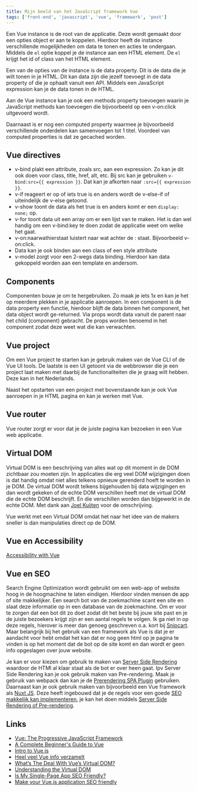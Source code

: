 ```yaml
---
title: Mijn beeld van het JavaScript framework Vue
tags: ['front-end', 'javascript', 'vue', 'framework', 'post']
---
```


Een Vue instance is de root van de applicatie. Deze wordt gemaakt door een opties object er aan te koppelen.
Hierdoor heeft de instance verschillende mogelijkheden om data te tonen en acties te ondergaan.
Middels de `el` optie koppel je de instance aan een HTML element. De `el` krijgt het id of class van het HTML element.
 
Een van de opties van de instance is de data property. Dit is de data die je wilt tonen in je HTML. Dit kan data zijn die jezelf toevoegt in de data property of die je ophaalt vanuit een API.
Middels een JavaScript expression kan je de data tonen in de HTML.

Aan de Vue instance kan je ook een methods property toevoegen waarin je JavaScript methods kan toevoegen die bijvoorbeeld op een v-on:click uitgevoerd wordt.

Daarnaast is er nog een computed property waarmee je bijvoorbeeld verschillende onderdelen kan samenvoegen tot 1 titel. Voordeel van computed properties is dat ze gecached worden.


## Vue directives
- v-bind plakt een attribute, zoals src, aan een expression. Zo kan je dit ook doen voor class, title, href, alt, etc. Bij src kan je gebruiken `v-bind:src={{ expression }}`. Dat kan je afkorten naar `:src={{ expression }}`.
- v-if reageert er op of iets true is en anders wordt de v-else-if of uiteindelijk de v-else getoond.
- v-show toont de data als het true is en anders komt er een `display: none;` op.
- v-for toont data uit een array om er een lijst van te maken. Het is dan wel handig om een v-bind:key te doen zodat de applicatie weet om welke het gaat. 
- v-on:naarwathierstaat luistert naar wat achter de : staat. Bijvoorbeeld v-on:click.
- Data kan je ook binden aan een class of een style attribute
- v-model zorgt voor een 2-wegs data binding. Hierdoor kan data gekoppeld worden aan een template en andersom.


## Components
Componenten bouw je om te hergebruiken. Zo maak je iets 1x en kan je het op meerdere plekken in je applicatie aanroepen.
In een component is de data property een functie, hierdoor blijft de data binnen het component, het data object wordt ge-returned.
Via props wordt data vanuit de parent naar het child (component) gebracht. De props worden benoemd in het component zodat deze weet wat die kan verwachten.


## Vue project
Om een Vue project te starten kan je gebruik maken van de Vue CLI of de Vue UI tools. De laatste is een UI getoont via de webbrowser die je een project laat maken met daarbij de functionaliteiten die je graag wilt hebben. Deze kan in het Nederlands.

Naast het opstarten van een project met bovenstaande kan je ook Vue aanroepen in je HTML pagina en kan je werken met Vue. 


## Vue router
Vue router zorgt er voor dat je de juiste pagina kan bezoeken in een Vue web applicatie.


## Virtual DOM
Virtual DOM is een beschrijving van alles wat op dit moment in de DOM zichtbaar zou moeten zijn. In applicaties die erg veel DOM wijzigingen doen is dat handig omdat niet alles telkens opnieuw gerenderd hoeft te worden in je DOM. 
De virtual DOM wordt telkens bijgehouden bij data wijzigingen en dan wordt gekeken of de echte DOM verschillen heeft met de virtual DOM die de echte DOM beschrijft. En die verschillen worden dan bijgewerkt in de echte DOM.
Met dank aan [Joel Kuijten](https://twitter.com/PM5544) voor de omschrijving.

Vue werkt met een Virtual DOM omdat het naar het idee van de makers sneller is dan manipulaties direct op de DOM.


## Vue en Accessibility
[Accessibility with Vue](https://www.vuemastery.com/conferences/vueconf-us-2019/web-accessibility-with-vue-js)


## Vue en SEO
Search Engine Optimization wordt gebruikt om een web-app of website hoog in de hoogmachine te laten eindigen. Hierdoor vinden mensen de app of site makkelijker.
Een search bot van de zoekmachine scant een site en slaat deze informatie op in een database van de zoekmachine. Om er voor te zorgen dat een bot dit zo doet zodat dit het beste bij jouw site past en je de juiste bezoekers krijgt zijn er een aantal regels te volgen. 
Ik ga niet in op deze regels, hierover is meer dan genoeg geschreven o.a. kort bij [Snipcart](https://snipcart.com/blog/vue-js-seo-prerender-example). Maar belangrijk bij het gebruik van een framework als Vue is dat je er aandacht voor hebt omdat het kan dat er nog geen html op je pagina te vinden is op het moment dat de bot op de site komt en dan wordt er geen info opgeslagen over jouw website.

Je kan er voor kiezen om gebruik te maken van [Server Side Rendering](https://ssr.vuejs.org/) waardoor de HTMl al klaar staat als de bot er over heen gaat. Ipv Server Side Rendering kan je ook gebruik maken van Pre-rendering. Maak je gebruik van webpack dan kan je de [Prerendering SPA Plugin](https://github.com/chrisvfritz/prerender-spa-plugin) gebruiken. 
Daarnaast kan je ook gebruik maken van bijvoorbeeld een Vue framework als [Nuxt JS](https://nuxtjs.org/). Deze heeft ingebouwd dat je de regels voor een goede [SEO makkelijk kan implementeren](https://nuxtjs.org/examples/seo-html-head/), je kan het doen middels [Server Side Rendering of Pre-rendering](https://nuxtjs.org/guide/commands).


## Links
- [Vue: The Progressive JavaScript Framework](https://vuejs.org/)
- [A Complete Beginner's Guide to Vue ](https://dev.to/aspittel/a-complete-beginners-guide-to-vue-422n)
- [Intro to Vue.js](https://css-tricks.com/intro-to-vue-1-rendering-directives-events/)
- [Heel veel Vue info verzamelt](https://github.com/vuejs/awesome-vue)
- [What’s The Deal With Vue’s Virtual DOM?](https://medium.com/js-dojo/whats-the-deal-with-vue-s-virtual-dom-3ed4fc0dbb20)
- [Understanding the Virtual DOM](https://codingexplained.com/coding/front-end/vue-js/understanding-virtual-dom)
- [Is My Single-Page App SEO Friendly?](https://medium.com/js-dojo/is-my-single-page-app-seo-friendly-be2c827f1c38)
- [Make your Vue.js application SEO friendly](https://medium.com/binarcode/make-your-vue-js-application-seo-friendly-dea3d004a58c)